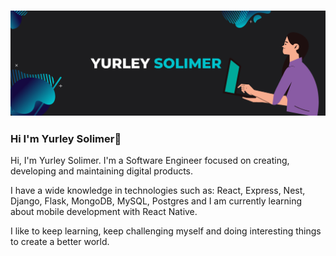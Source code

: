 ### ![Screenshot](banner.png)



### Hi I'm Yurley Solimer👋

Hi, I'm Yurley Solimer. I'm a Software Engineer focused on creating, developing and maintaining digital products.

I have a wide knowledge in technologies such as: React, Express, Nest, Django, Flask, MongoDB, MySQL, Postgres and I am currently learning about mobile development with React Native.

I like to keep learning, keep challenging myself and doing interesting things to create a better world.


<!--
**YurleySolimer/YurleySolimer** is a ✨ _special_ ✨ repository because its `README.md` (this file) appears on your GitHub profile.



-->
